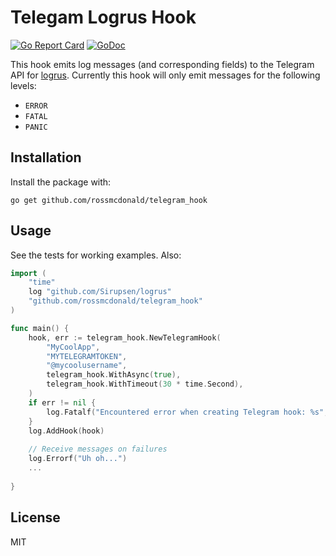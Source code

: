 # Telegam Logrus Hook

[![Go Report Card](https://goreportcard.com/badge/github.com/rossmcdonald/telegram_hook)](https://goreportcard.com/report/github.com/rossmcdonald/telegram_hook) [![GoDoc](https://godoc.org/github.com/rossmcdonald/telegram_hook?status.svg)](https://godoc.org/github.com/rossmcdonald/telegram_hook)

This hook emits log messages (and corresponding fields) to the
Telegram API
for [logrus](https://github.com/Sirupsen/logrus). Currently this hook
will only emit messages for the following levels:

* `ERROR`
* `FATAL`
* `PANIC`

## Installation

Install the package with:

```
go get github.com/rossmcdonald/telegram_hook
```

## Usage

See the tests for working examples. Also:

```go
import (
	"time"
	log "github.com/Sirupsen/logrus"
	"github.com/rossmcdonald/telegram_hook"
)

func main() {
	hook, err := telegram_hook.NewTelegramHook(
		"MyCoolApp",
		"MYTELEGRAMTOKEN",
		"@mycoolusername",
		telegram_hook.WithAsync(true),
		telegram_hook.WithTimeout(30 * time.Second),
	)
	if err != nil {
		log.Fatalf("Encountered error when creating Telegram hook: %s", err)
	}
	log.AddHook(hook)
	
	// Receive messages on failures
	log.Errorf("Uh oh...")
	...
	
}
```

## License

MIT
